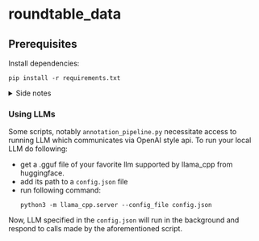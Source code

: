 # roundtable_data

## Prerequisites

Install dependencies:
```
pip install -r requirements.txt
```

<details>

<summary>Side notes</summary>
A few side notes for reproducablity:

-  please use `virtalenv` or some other tool for environment management
- python@3.12 was used in development

</details>


### Using LLMs
Some scripts, notably `annotation_pipeline.py` necessitate access to running LLM which communicates via OpenAI style api. To run your local LLM do following:
- get a .gguf file of your favorite llm supported by llama_cpp from huggingface. 
- add its path to a `config.json` file
- run following command:
    ```
    python3 -m llama_cpp.server --config_file config.json
    ```

Now, LLM specified in the `config.json` will run in the background and respond to calls made by the aforementioned script.
